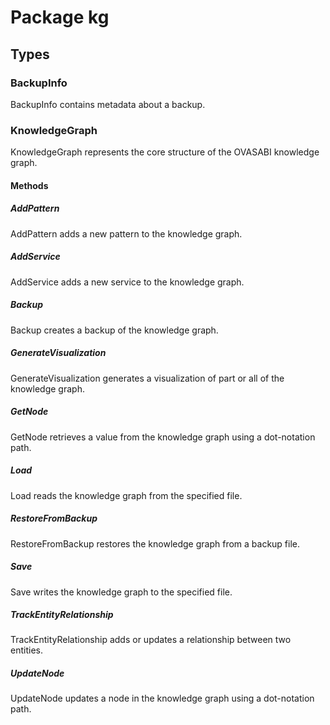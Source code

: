 # Package kg

## Types

### BackupInfo

BackupInfo contains metadata about a backup.


### KnowledgeGraph

KnowledgeGraph represents the core structure of the OVASABI knowledge graph.


#### Methods

##### AddPattern

AddPattern adds a new pattern to the knowledge graph.


##### AddService

AddService adds a new service to the knowledge graph.


##### Backup

Backup creates a backup of the knowledge graph.


##### GenerateVisualization

GenerateVisualization generates a visualization of part or all of the knowledge graph.


##### GetNode

GetNode retrieves a value from the knowledge graph using a dot-notation path.


##### Load

Load reads the knowledge graph from the specified file.


##### RestoreFromBackup

RestoreFromBackup restores the knowledge graph from a backup file.


##### Save

Save writes the knowledge graph to the specified file.


##### TrackEntityRelationship

TrackEntityRelationship adds or updates a relationship between two entities.


##### UpdateNode

UpdateNode updates a node in the knowledge graph using a dot-notation path.


